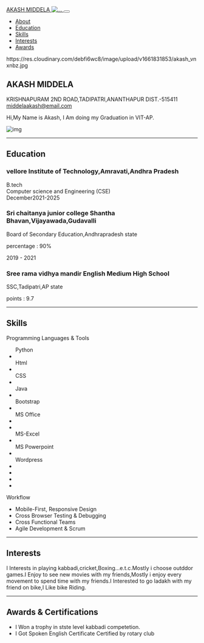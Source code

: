 <!DOCTYPE html>
<html lang="en">
    <head>
        <meta charset="utf-8" />
        <meta name="viewport" content="width=device-width, initial-scale=1, shrink-to-fit=no" />
        <meta name="description" content="" />
        <meta name="author" content="" />
        <title>Resume - Start Bootstrap Theme</title>
        <link rel="icon" type="image/x-icon" href="assets/img/favicon.ico" />
        <!-- Font Awesome icons (free version)-->
        <script src="https://use.fontawesome.com/releases/v6.1.0/js/all.js" crossorigin="anonymous"></script>
        <!-- Google fonts-->
        <link href="https://fonts.googleapis.com/css?family=Saira+Extra+Condensed:500,700" rel="stylesheet" type="text/css" />
        <link href="https://fonts.googleapis.com/css?family=Muli:400,400i,800,800i" rel="stylesheet" type="text/css" />
        <!-- Core theme CSS (includes Bootstrap)-->
        <link href="css/styles.css" rel="stylesheet" />
    </head>
    <body id="page-top">
        <!-- Navigation-->
        <nav class="navbar navbar-expand-lg navbar-dark bg-primary fixed-top" id="sideNav">
            <a class="navbar-brand js-scroll-trigger" href="#page-top">
                <span class="d-block d-lg-none">AKASH MIDDELA</span>
                <span class="d-none d-lg-block"><img class="img-fluid img-profile rounded-circle mx-auto mb-2" src="assets/img/profile.jpg" alt="..." /></span>
            </a>
            <button class="navbar-toggler" type="button" data-bs-toggle="collapse" data-bs-target="#navbarResponsive" aria-controls="navbarResponsive" aria-expanded="false" aria-label="Toggle navigation"><span class="navbar-toggler-icon"></span></button>
            <div class="collapse navbar-collapse" id="navbarResponsive">
                <ul class="navbar-nav">
                    <li class="nav-item"><a class="nav-link js-scroll-trigger" href="#about">About</a></li>
                    <li class="nav-item"><a class="nav-link js-scroll-trigger" href="#education">Education</a></li>
                    <li class="nav-item"><a class="nav-link js-scroll-trigger" href="#skills">Skills</a></li>
                    <li class="nav-item"><a class="nav-link js-scroll-trigger" href="#interests">Interests</a></li>
                    <li class="nav-item"><a class="nav-link js-scroll-trigger" href="#awards">Awards</a></li>
                </ul> 
               https://res.cloudinary.com/debfi6wc8/image/upload/v1661831853/akash_vnxnbz.jpg
            </div>
        </nav>
        <!-- Page Content-->
        <div class="container-fluid p-0">
            <!-- About-->
            <section class="resume-section" id="about">
                <div class="resume-section-content">
                    <h1 class="mb-0">
                        AKASH
                        <span class="text-primary">MIDDELA</span>
                    </h1>
                    <div class="subheading mb-5">
                        KRISHNAPURAM 2ND ROAD,TADIPATRI,ANANTHAPUR DIST.-515411
                        <a href="mailto:name@email.com">middelaakash@email.com</a>
                    </div>
                    <p class="lead mb-5">Hi,My Name is Akash, I Am doing my Graduation in VIT-AP.</p>
                    <div class="social-icons">
                        <a class="social-icon" href="#!"><i class="fab fa-linkedin-in"></i></a>
                        <a class="social-icon" href="#!"><i class="fab fa-github"></i></a>
                        <a class="social-icon" href="#!"><i class="fab fa-twitter"></i></a>
                        <a class="social-icon" href="#!"><i class="fab fa-facebook-f"></i></a>
                        <!-- About Section -->
  <section id="about">
    <div class="about container">
      <div class="col-left">
        <div class="about-img">
          <img src="https://res.cloudinary.com/debfi6wc8/image/upload/v1661831853/akash_vnxnbz.jpg" alt="img">
                    </div>
                </div>
            </section>
            <hr class="m-0" />
            <!-- Education-->
            <section class="resume-section" id="education">
                <div class="resume-section-content">
                    <h2 class="mb-5">Education</h2>
                    <div class="d-flex flex-column flex-md-row justify-content-between mb-5">
                        <div class="flex-grow-1">
                            <h3 class="mb-0">vellore Institute of Technology,Amravati,Andhra Pradesh</h3>
                            <div class="subheading mb-3">B.tech</div>
                            <div>Computer science and Engineering (CSE)</div>
                        </div>
                        <div class="flex-shrink-0"><span class="text-primary">December2021-2025</span></div>
                    </div>
                    <div class="d-flex flex-column flex-md-row justify-content-between">
                        <div class="flex-grow-1">
                            <h3 class="mb-0">Sri chaitanya junior college Shantha Bhavan,Vijayawada,Gudavalli</h3>
                            <div class="subheading mb-3">Board of Secondary Education,Andhrapradesh state</div>
                            <p>percentage : 90%</p>
                        </div>
                        <div class="flex-shrink-0"><span class="text-primary">2019 - 2021</span></div>
                    </div>
                    <div class="d-flex flex-column flex-md-row justify-content-between">
                        <div class="flex-grow-1">
                            <h3 class="mb-0">Sree rama vidhya mandir English Medium High School</h3>
                            <div class="subheading mb-3">SSC,Tadipatri,AP state</div>
                            <p>points : 9.7</p>
                        </div>
                    </div>
                </div>
            </section>
            <hr class="m-0" />
            <!-- Skills-->
            <section class="resume-section" id="skills">
                <div class="resume-section-content">
                    <h2 class="mb-5">Skills</h2>
                    <div class="subheading mb-3">Programming Languages & Tools</div>
                    <ul class="list-inline dev-icons">
                    <div class="subheading mb-3">Python</div>
                        <li class="list-inline-item"><i class="fab fa-Python"></i></li>
                    <div class="subheading mb-3">Html</div>
                        <li class="list-inline-item"><i class="fab fa-html5"></i></li>
                    <div class="subheading mb-3">CSS</div>
                        <li class="list-inline-item"><i class="fab fa-css3-alt"></i></li>
                    <div class="subheading mb-3">Java</div>
                        <li class="list-inline-item"><i class="fab fa-java"></i></li>
                    <div class="subheading mb-3">Bootstrap</div>
                        <li class="list-inline-item"><i class="fab fa-Bootstrap"></i></li>
                    <div class="subheading mb-3">MS Office</div>
                        <li class="list-inline-item"><i class="fab fa-Ms-Office"></i></li>
                    <div class="subheading mb-3"><MS-Word></div>
                        <li class="list-inline-item"><i class="fab fa-MS-Word"></i></li>
                    <div class="subheading mb-3">MS-Excel</div>
                        <li class="list-inline-item"><i class="fab fa-MS-Excel"></i></li>
                    <div class="subheading mb-3">MS Powerpoint</div>
                        <li class="list-inline-item"><i class="fab fa-Ms-powerpoint"></i></li>
                    <div class="subheading mb-3">Wordpress</div>
                        <li class="list-inline-item"><i class="fab fa-wordpress"></i></li>
                        <li class="list-inline-item"><i class="fab fa-"></i></li>
                        <li class="list-inline-item"><i class="fab fa-grunt"></i></li>
                        <li class="list-inline-item"><i class="fab fa-npm"></i></li>
                    </ul>
                    <div class="subheading mb-3">Workflow</div>
                    <ul class="fa-ul mb-0">
                        <li>
                            <span class="fa-li"><i class="fas fa-check"></i></span>
                            Mobile-First, Responsive Design
                        </li>
                        <li>
                            <span class="fa-li"><i class="fas fa-check"></i></span>
                            Cross Browser Testing & Debugging
                        </li>
                        <li>
                            <span class="fa-li"><i class="fas fa-check"></i></span>
                            Cross Functional Teams
                        </li>
                        <li>
                            <span class="fa-li"><i class="fas fa-check"></i></span>
                            Agile Development & Scrum
                        </li>
                    </ul>
                </div>
            </section>
            <hr class="m-0" />
            <!-- Interests-->
            <section class="resume-section" id="interests">
                <div class="resume-section-content">
                    <h2 class="mb-5">Interests</h2>
                    <p>I Interests in playing kabbadi,cricket,Boxing...e.t.c.Mostly i choose outddor games.I Enjoy to see new movies with my friends,Mostly i enjoy every movement to spend time with my friends.I Interested to go ladakh with my friend on bike,I Like bike Riding.</p>
                </div>
            </section>
            <hr class="m-0" />
            <!-- Awards-->
            <section class="resume-section" id="awards">
                <div class="resume-section-content">
                    <h2 class="mb-5">Awards & Certifications</h2>
                    <ul class="fa-ul mb-0">
                        <li>
                            <span class="fa-li"><i class="fas fa-trophy text-warning"></i></span>
                            I Won a trophy in stste level kabbadi competetion.
                        </li>
                        <li>
                            <span class="fa-li"><i class="fas fa-trophy text-warning"></i></span>
                            I Got Spoken English Certificate Certified by rotary club
                        </li>
                        </li>
                    </ul>
                </div>
            </section>
        </div>
        <!-- Bootstrap core JS-->
        <script src="https://cdn.jsdelivr.net/npm/bootstrap@5.1.3/dist/js/bootstrap.bundle.min.js"></script>
        <!-- Core theme JS-->
        <script src="js/scripts.js"></script>
    </body>
</html>
